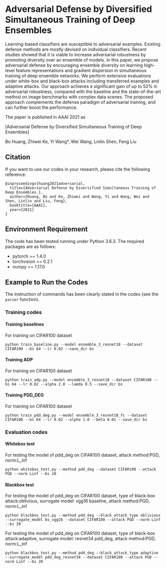 # Adversarial Defense by Diversified Simultaneous Training of Deep Ensembles

Learning-based classifiers are susceptible to adversarial examples. Existing defense methods are mostly devised on individual classifiers. Recent studies showed that it is viable to increase adversarial robustness by promoting diversity over an ensemble of models. In this paper, we propose adversarial defense by encouraging ensemble diversity on learning high-level feature representations and gradient dispersion in simultaneous training of deep ensemble networks. We perform extensive evaluations under white-box and black-box attacks including transferred examples and adaptive attacks. Our approach achieves a significant gain of up to 52% in adversarial robustness, compared with the baseline and the state-of-the-art method on image benchmarks with complex data scenes. The proposed approach complements the defense paradigm of adversarial training, and can further boost the performance.

The paper is published in AAAI 2021 as

[Adversarial Defense by Diversified Simultaneous Training of Deep Ensembles]

Bo Huang, Zhiwei Ke, Yi Wang*, Wei Wang, Linlin Shen, Feng Liu


## Citation

If you want to use our codes in your research, please cite the following reference:
```
@inproceedings{huang2021adversarial,
  title={Adversarial Defense by Diversified Simultaneous Training of Deep Ensembles.},
  author={Huang, Bo and Ke, Zhiwei and Wang, Yi and Wang, Wei and Shen, Linlin and Liu, Feng},
  booktitle={AAAI},
  year={2021}
}
```
## Environment Requirement
The code has been tested running under Python 3.6.3. The required packages are as follows:
* pytorch == 1.4.0
* torchvision == 0.2.1
* numpy == 1.17.0


## Example to Run the Codes
The instruction of commands has been clearly stated in the codes (see the ```parser``` function).

### Training codes
#### Training baselines
For training on CIFAR100 dataset
```
python train_baseline.py --model ensemble_3_resnet18 --dataset CIFAR100 --bs 64 --lr 0.02 --save_dir bs
```
#### Training ADP
For training on CIFAR100 dataset
```
python train_adp.py --model ensemble_3_resnet18 --dataset CIFAR100 --bs 64 --lr 0.02 --alpha 2.0 --lamda 0.5 --save_dir bs
```
#### Training PDD_DEG
For training on CIFAR100 dataset
```
python train_pdd_deg.py --model ensemble_3_resnet18_fc --dataset CIFAR100 --bs 64 --lr 0.02 --alpha 1.0 --beta 0.01 --save_dir bs
```

### Evaluation codes
#### Whitebox test
For testing the model of pdd_deg on CIFAR100 dataset, attack method:PGD, norm:L_inf
```
python whitebox_test.py --method pdd_deg --dataset CIFAR100 --attack PGD --norm Linf --bs 20
```
#### Blackbox test
For testing the model of pdd_deg on CIFAR100 dataset, type of black-box attack:oblivious, surrogate model: vgg16 baseline, attack method:PGD, norm:L_inf
```
python blackbox_test.py --method pdd_deg --black_attack_type oblivious --surrogate_model bs_vgg16 --dataset CIFAR100 --attack PGD --norm Linf --bs 20
```
For testing the model of pdd_deg on CIFAR100 dataset, type of black-box attack:adaptive, surrogate model: resnet34 pdd_deg, attack method:PGD, norm:L_inf
```
python blackbox_test.py --method pdd_deg --black_attack_type adaptive --surrogate_model pdd_deg_resnet34 --dataset CIFAR100 --attack PGD --norm Linf --bs 20
```
